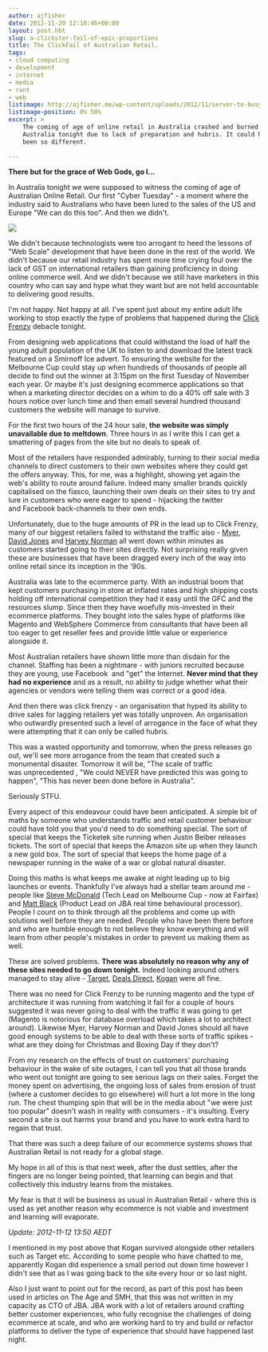 ```yaml
---
author: ajfisher
date: 2012-11-20 12:10:46+00:00
layout: post.hbt
slug: a-clickster-fail-of-epic-proportions
title: The ClickFail of Australian Retail.
tags:
- cloud computing
- development
- internet
- media
- rant
- web
listimage: http://ajfisher.me/wp-content/uploads/2012/11/server-to-busy-e1353413024417.png
listimage-position: 0% 50%
excerpt: >
    The coming of age of online retail in Australia crashed and burned in
    Australia tonight due to lack of preparation and hubris. It could have
    been so different.

---
```


**There but for the grace of Web Gods, go I...**

In Australia tonight we were supposed to witness the coming of age of Australian Online Retail. Our first "Cyber Tuesday" - a moment where the industry said to Australians who have been lured to the sales of the US and Europe "We can do this too". And then we didn't.

[![](http://ajfisher.me/wp-content/uploads/2012/11/server-to-busy-e1353413024417.png)](http://ajfisher.me/wp-content/uploads/2012/11/server-to-busy.png)

We didn't because technologists were too arrogant to heed the lessons of "Web Scale" development that have been done in the rest of the world. We didn't because our retail industry has spent more time crying foul over the lack of GST on international retailers than gaining proficiency in doing online commerce well. And we didn't because we still have marketers in this country who can say and hype what they want but are not held accountable to delivering good results.

I'm not happy. Not happy at all. I've spent just about my entire adult life working to stop exactly the type of problems that happened during the [Click Frenzy](http://clickfrenzy.com.au) debacle tonight.

From designing web applications that could withstand the load of half the young adult population of the UK to listen to and download the latest track featured on a Smirnoff Ice advert. To ensuring the website for the Melbourne Cup could stay up when hundreds of thousands of people all decide to find out the winner at 3:15pm on the first Tuesday of November each year. Or maybe it's just designing ecommerce applications so that when a marketing director decides on a whim to do a 40% off sale with 3 hours notice over lunch time and then email several hundred thousand customers the website will manage to survive.

For the first two hours of the 24 hour sale, <b>the website was simply unavailable due to meltdown</b>. Three hours in as I write this I can get a smattering of pages from the site but no deals to speak of.

Most of the retailers have responded admirably, turning to their social media channels to direct customers to their own websites where they could get the offers anyway. This, for me, was a highlight, showing yet again the web's ability to route around failure. Indeed many smaller brands quickly capitalised on the fiasco, launching their own deals on their sites to try and lure in customers who were eager to spend - hijacking the twitter and Facebook back-channels to their own ends.

Unfortunately, due to the huge amounts of PR in the lead up to Click Frenzy, many of our biggest retailers failed to withstand the traffic also - [Myer](http://www.myer.com.au), [David Jones](http://www.davidjones.com.au) and [Harvey Norman](http://www.harveynorman.com.au) all went down within minutes as customers started going to their sites directly. Not surprising really given these are businesses that have been dragged every inch of the way into online retail since its inception in the '90s.

Australia was late to the ecommerce party. With an industrial boom that kept customers purchasing in store at inflated rates and high shipping costs holding off international competition they had it easy until the GFC and the resources slump. Since then they have woefully mis-invested in their ecommerce platforms. They bought into the sales hype of platforms like Magento and WebSphere Commerce from consultants that have been all too eager to get reseller fees and provide little value or experience alongside it.

Most Australian retailers have shown little more than disdain for the channel. Staffing has been a nightmare - with juniors recruited because they are young, use Facebook  and "get" the Internet. <b>Never mind that they had no experience</b> and as a result, no ability to judge whether what their agencies or vendors were telling them was correct or a good idea.

And then there was click frenzy - an organisation that hyped its ability to drive sales for lagging retailers yet was totally unproven. An organisation who outwardly presented such a level of arrogance in the face of what they were attempting that it can only be called hubris.

This was a wasted opportunity and tomorrow, when the press releases go out, we'll see more arrogance from the team that created such a monumental disaster. Tomorrow it will be, "The scale of traffic was unprecedented , "We could NEVER have predicted this was going to happen", "This has never been done before in Australia".

Seriously STFU.

Every aspect of this endeavour could have been anticipated. A simple bit of maths by someone who understands traffic and retail customer behaviour could have told you that you'd need to do something special. The sort of special that keeps the Ticketek site running when Justin Beiber releases tickets. The sort of special that keeps the Amazon site up when they launch a new gold box. The sort of special that keeps the home page of a newspaper running in the wake of a war or global natural disaster.

Doing this maths is what keeps me awake at night leading up to big launches or events. Thankfully I've always had a stellar team around me - people like [Steve McDonald](http://github.com/stephenmcd) (Tech Lead on Melbourne Cup - now at Fairfax) and [Matt Black](http://github.com/mafrosis) (Product Lead on JBA real time behavioural processor). People I count on to think through all the problems and come up with solutions well before they are needed. People who have been there before and who are humble enough to not believe they know everything and will learn from other people's mistakes in order to prevent us making them as well.

These are solved problems. <b>There was absolutely no reason why any of these sites needed to go down tonight.</b> Indeed looking around others managed to stay alive - [Target](http://www.target.com.au), [Deals Direct](http://www.dealsdirect.com.au), [Kogan](http://www.kogan.com.au) were all fine.

There was no need for Click Frenzy to be running magento and the type of architecture it was running from watching it fail for a couple of hours suggested it was never going to deal with the traffic it was going to get (Magento is notorious for database overload which takes a lot to architect around). Likewise Myer, Harvey Norman and David Jones should all have good enough systems to be able to deal with these sorts of traffic spikes - what are they doing for Christmas and Boxing Day if they don't?

From my research on the effects of trust on customers' purchasing behaviour in the wake of site outages, I can tell you that all those brands who went out tonight are going to see serious lags on their sales. Forget the money spent on advertising, the ongoing loss of sales from erosion of trust (where a customer decides to go elsewhere) will hurt a lot more in the long run. The chest thumping spin that will be in the media about "we were just too popular" doesn't wash in reality with consumers - it's insulting. Every second a site is out harms your brand and you have to work extra hard to regain that trust.

That there was such a deep failure of our ecommerce systems shows that Australian Retail is not ready for a global stage.

My hope in all of this is that next week, after the dust settles, after the fingers are no longer being pointed, that learning can begin and that collectively this industry learns from the mistakes.

My fear is that it will be business as usual in Australian Retail - where this is used as yet another reason why ecommerce is not viable and investment and learning will evaporate.

_Update: 2012-11-12 13:50 AEDT_

I mentioned in my post above that Kogan survived alongside other retailers such as Target etc. According to some people who have chatted to me, apparently Kogan did experience a small period out down time however I didn't see that as I was going back to the site every hour or so last night.

Also I just want to point out for the record, as part of this post has been used in articles on The Age and SMH, that this was not written in my capacity as CTO of JBA. JBA work with a lot of retailers around crafting better customer experiences, who fully recognise the challenges of doing ecommerce at scale, and who are working hard to try and build or refactor platforms to deliver the type of experience that should have happened last night.
